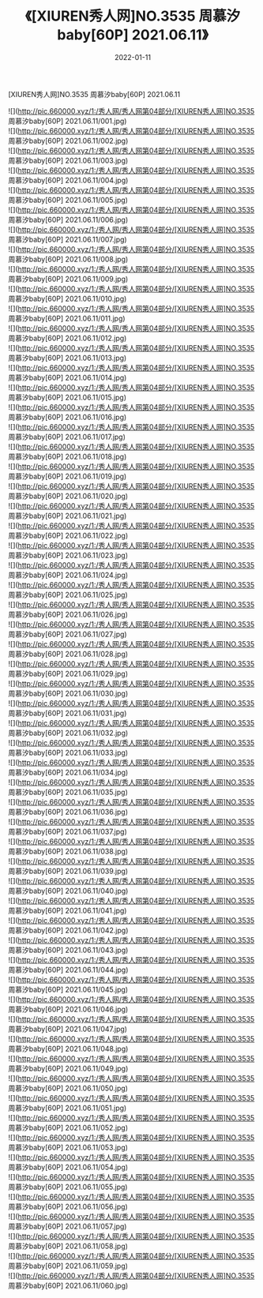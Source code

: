 ﻿---
layout: post
title:  《[XIUREN秀人网]NO.3535 周慕汐baby[60P] 2021.06.11》
date:   2022-01-11
img: http://pic.660000.xyz/1:/秀人网/秀人网第04部分/[XIUREN秀人网]NO.3535 周慕汐baby[60P] 2021.06.11/000.jpg
categories: [美女, 清纯, 唯美]
---

[XIUREN秀人网]NO.3535 周慕汐baby[60P] 2021.06.11

 ![](http://pic.660000.xyz/1:/秀人网/秀人网第04部分/[XIUREN秀人网]NO.3535 周慕汐baby[60P] 2021.06.11/001.jpg) <br>![](http://pic.660000.xyz/1:/秀人网/秀人网第04部分/[XIUREN秀人网]NO.3535 周慕汐baby[60P] 2021.06.11/002.jpg) <br>![](http://pic.660000.xyz/1:/秀人网/秀人网第04部分/[XIUREN秀人网]NO.3535 周慕汐baby[60P] 2021.06.11/003.jpg) <br>![](http://pic.660000.xyz/1:/秀人网/秀人网第04部分/[XIUREN秀人网]NO.3535 周慕汐baby[60P] 2021.06.11/004.jpg) <br>![](http://pic.660000.xyz/1:/秀人网/秀人网第04部分/[XIUREN秀人网]NO.3535 周慕汐baby[60P] 2021.06.11/005.jpg) <br>![](http://pic.660000.xyz/1:/秀人网/秀人网第04部分/[XIUREN秀人网]NO.3535 周慕汐baby[60P] 2021.06.11/006.jpg) <br>![](http://pic.660000.xyz/1:/秀人网/秀人网第04部分/[XIUREN秀人网]NO.3535 周慕汐baby[60P] 2021.06.11/007.jpg) <br>![](http://pic.660000.xyz/1:/秀人网/秀人网第04部分/[XIUREN秀人网]NO.3535 周慕汐baby[60P] 2021.06.11/008.jpg) <br>![](http://pic.660000.xyz/1:/秀人网/秀人网第04部分/[XIUREN秀人网]NO.3535 周慕汐baby[60P] 2021.06.11/009.jpg) <br>![](http://pic.660000.xyz/1:/秀人网/秀人网第04部分/[XIUREN秀人网]NO.3535 周慕汐baby[60P] 2021.06.11/010.jpg) <br>![](http://pic.660000.xyz/1:/秀人网/秀人网第04部分/[XIUREN秀人网]NO.3535 周慕汐baby[60P] 2021.06.11/011.jpg) <br>![](http://pic.660000.xyz/1:/秀人网/秀人网第04部分/[XIUREN秀人网]NO.3535 周慕汐baby[60P] 2021.06.11/012.jpg) <br>![](http://pic.660000.xyz/1:/秀人网/秀人网第04部分/[XIUREN秀人网]NO.3535 周慕汐baby[60P] 2021.06.11/013.jpg) <br>![](http://pic.660000.xyz/1:/秀人网/秀人网第04部分/[XIUREN秀人网]NO.3535 周慕汐baby[60P] 2021.06.11/014.jpg) <br>![](http://pic.660000.xyz/1:/秀人网/秀人网第04部分/[XIUREN秀人网]NO.3535 周慕汐baby[60P] 2021.06.11/015.jpg) <br>![](http://pic.660000.xyz/1:/秀人网/秀人网第04部分/[XIUREN秀人网]NO.3535 周慕汐baby[60P] 2021.06.11/016.jpg) <br>![](http://pic.660000.xyz/1:/秀人网/秀人网第04部分/[XIUREN秀人网]NO.3535 周慕汐baby[60P] 2021.06.11/017.jpg) <br>![](http://pic.660000.xyz/1:/秀人网/秀人网第04部分/[XIUREN秀人网]NO.3535 周慕汐baby[60P] 2021.06.11/018.jpg) <br>![](http://pic.660000.xyz/1:/秀人网/秀人网第04部分/[XIUREN秀人网]NO.3535 周慕汐baby[60P] 2021.06.11/019.jpg) <br>![](http://pic.660000.xyz/1:/秀人网/秀人网第04部分/[XIUREN秀人网]NO.3535 周慕汐baby[60P] 2021.06.11/020.jpg) <br>![](http://pic.660000.xyz/1:/秀人网/秀人网第04部分/[XIUREN秀人网]NO.3535 周慕汐baby[60P] 2021.06.11/021.jpg) <br>![](http://pic.660000.xyz/1:/秀人网/秀人网第04部分/[XIUREN秀人网]NO.3535 周慕汐baby[60P] 2021.06.11/022.jpg) <br>![](http://pic.660000.xyz/1:/秀人网/秀人网第04部分/[XIUREN秀人网]NO.3535 周慕汐baby[60P] 2021.06.11/023.jpg) <br>![](http://pic.660000.xyz/1:/秀人网/秀人网第04部分/[XIUREN秀人网]NO.3535 周慕汐baby[60P] 2021.06.11/024.jpg) <br>![](http://pic.660000.xyz/1:/秀人网/秀人网第04部分/[XIUREN秀人网]NO.3535 周慕汐baby[60P] 2021.06.11/025.jpg) <br>![](http://pic.660000.xyz/1:/秀人网/秀人网第04部分/[XIUREN秀人网]NO.3535 周慕汐baby[60P] 2021.06.11/026.jpg) <br>![](http://pic.660000.xyz/1:/秀人网/秀人网第04部分/[XIUREN秀人网]NO.3535 周慕汐baby[60P] 2021.06.11/027.jpg) <br>![](http://pic.660000.xyz/1:/秀人网/秀人网第04部分/[XIUREN秀人网]NO.3535 周慕汐baby[60P] 2021.06.11/028.jpg) <br>![](http://pic.660000.xyz/1:/秀人网/秀人网第04部分/[XIUREN秀人网]NO.3535 周慕汐baby[60P] 2021.06.11/029.jpg) <br>![](http://pic.660000.xyz/1:/秀人网/秀人网第04部分/[XIUREN秀人网]NO.3535 周慕汐baby[60P] 2021.06.11/030.jpg) <br>![](http://pic.660000.xyz/1:/秀人网/秀人网第04部分/[XIUREN秀人网]NO.3535 周慕汐baby[60P] 2021.06.11/031.jpg) <br>![](http://pic.660000.xyz/1:/秀人网/秀人网第04部分/[XIUREN秀人网]NO.3535 周慕汐baby[60P] 2021.06.11/032.jpg) <br>![](http://pic.660000.xyz/1:/秀人网/秀人网第04部分/[XIUREN秀人网]NO.3535 周慕汐baby[60P] 2021.06.11/033.jpg) <br>![](http://pic.660000.xyz/1:/秀人网/秀人网第04部分/[XIUREN秀人网]NO.3535 周慕汐baby[60P] 2021.06.11/034.jpg) <br>![](http://pic.660000.xyz/1:/秀人网/秀人网第04部分/[XIUREN秀人网]NO.3535 周慕汐baby[60P] 2021.06.11/035.jpg) <br>![](http://pic.660000.xyz/1:/秀人网/秀人网第04部分/[XIUREN秀人网]NO.3535 周慕汐baby[60P] 2021.06.11/036.jpg) <br>![](http://pic.660000.xyz/1:/秀人网/秀人网第04部分/[XIUREN秀人网]NO.3535 周慕汐baby[60P] 2021.06.11/037.jpg) <br>![](http://pic.660000.xyz/1:/秀人网/秀人网第04部分/[XIUREN秀人网]NO.3535 周慕汐baby[60P] 2021.06.11/038.jpg) <br>![](http://pic.660000.xyz/1:/秀人网/秀人网第04部分/[XIUREN秀人网]NO.3535 周慕汐baby[60P] 2021.06.11/039.jpg) <br>![](http://pic.660000.xyz/1:/秀人网/秀人网第04部分/[XIUREN秀人网]NO.3535 周慕汐baby[60P] 2021.06.11/040.jpg) <br>![](http://pic.660000.xyz/1:/秀人网/秀人网第04部分/[XIUREN秀人网]NO.3535 周慕汐baby[60P] 2021.06.11/041.jpg) <br>![](http://pic.660000.xyz/1:/秀人网/秀人网第04部分/[XIUREN秀人网]NO.3535 周慕汐baby[60P] 2021.06.11/042.jpg) <br>![](http://pic.660000.xyz/1:/秀人网/秀人网第04部分/[XIUREN秀人网]NO.3535 周慕汐baby[60P] 2021.06.11/043.jpg) <br>![](http://pic.660000.xyz/1:/秀人网/秀人网第04部分/[XIUREN秀人网]NO.3535 周慕汐baby[60P] 2021.06.11/044.jpg) <br>![](http://pic.660000.xyz/1:/秀人网/秀人网第04部分/[XIUREN秀人网]NO.3535 周慕汐baby[60P] 2021.06.11/045.jpg) <br>![](http://pic.660000.xyz/1:/秀人网/秀人网第04部分/[XIUREN秀人网]NO.3535 周慕汐baby[60P] 2021.06.11/046.jpg) <br>![](http://pic.660000.xyz/1:/秀人网/秀人网第04部分/[XIUREN秀人网]NO.3535 周慕汐baby[60P] 2021.06.11/047.jpg) <br>![](http://pic.660000.xyz/1:/秀人网/秀人网第04部分/[XIUREN秀人网]NO.3535 周慕汐baby[60P] 2021.06.11/048.jpg) <br>![](http://pic.660000.xyz/1:/秀人网/秀人网第04部分/[XIUREN秀人网]NO.3535 周慕汐baby[60P] 2021.06.11/049.jpg) <br>![](http://pic.660000.xyz/1:/秀人网/秀人网第04部分/[XIUREN秀人网]NO.3535 周慕汐baby[60P] 2021.06.11/050.jpg) <br>![](http://pic.660000.xyz/1:/秀人网/秀人网第04部分/[XIUREN秀人网]NO.3535 周慕汐baby[60P] 2021.06.11/051.jpg) <br>![](http://pic.660000.xyz/1:/秀人网/秀人网第04部分/[XIUREN秀人网]NO.3535 周慕汐baby[60P] 2021.06.11/052.jpg) <br>![](http://pic.660000.xyz/1:/秀人网/秀人网第04部分/[XIUREN秀人网]NO.3535 周慕汐baby[60P] 2021.06.11/053.jpg) <br>![](http://pic.660000.xyz/1:/秀人网/秀人网第04部分/[XIUREN秀人网]NO.3535 周慕汐baby[60P] 2021.06.11/054.jpg) <br>![](http://pic.660000.xyz/1:/秀人网/秀人网第04部分/[XIUREN秀人网]NO.3535 周慕汐baby[60P] 2021.06.11/055.jpg) <br>![](http://pic.660000.xyz/1:/秀人网/秀人网第04部分/[XIUREN秀人网]NO.3535 周慕汐baby[60P] 2021.06.11/056.jpg) <br>![](http://pic.660000.xyz/1:/秀人网/秀人网第04部分/[XIUREN秀人网]NO.3535 周慕汐baby[60P] 2021.06.11/057.jpg) <br>![](http://pic.660000.xyz/1:/秀人网/秀人网第04部分/[XIUREN秀人网]NO.3535 周慕汐baby[60P] 2021.06.11/058.jpg) <br>![](http://pic.660000.xyz/1:/秀人网/秀人网第04部分/[XIUREN秀人网]NO.3535 周慕汐baby[60P] 2021.06.11/059.jpg) <br>![](http://pic.660000.xyz/1:/秀人网/秀人网第04部分/[XIUREN秀人网]NO.3535 周慕汐baby[60P] 2021.06.11/060.jpg) <br>
